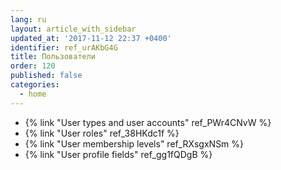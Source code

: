 ```yaml
---
lang: ru
layout: article_with_sidebar
updated_at: '2017-11-12 22:37 +0400'
identifier: ref_urAKbG4G
title: Пользователи
order: 120
published: false
categories:
  - home
---
```

*   {% link "User types and user accounts" ref_PWr4CNvW %}
*   {% link "User roles" ref_38HKdc1f %}
*   {% link "User membership levels" ref_RXsgxNSm %}
*   {% link "User profile fields" ref_gg1fQDgB %}
